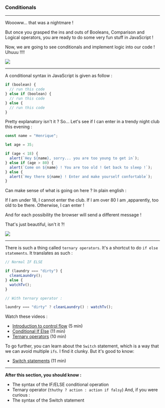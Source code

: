 ### Conditionals

---

Woooww... that was a nightmare !

But once you grasped the ins and outs of Booleans, Comparison and Logical operators, you are ready to do some very fun stuff in JavaScript !

Now, we are going to see conditionals and implement logic into our code ! Uhuuu !!!!

![](https://media.giphy.com/media/kZJrPrzrWGNyvDwouY/giphy.gif)

---

A conditional syntax in JavaScript is given as follow :

```js
if (boolean) {
  // run this code
} else if (boolean) {
  // run this code
} else {
  // run this code
}
```

Pretty explanatory isn't it ?
So... Let's see if I can enter in a trendy night club this evening :

```js
const name = "Henrique";

let age = 35;

if (age < 18) {
  alert(`Hey ${name}, sorry... you are too young to get in`);
} else if (age > 80) {
  alert(`Come on ${name} ! You are too old ! Get back to sleep !`);
} else {
  alert(`Hey there ${name} ! Enter and make yourself confortable`);
}
```

Can make sense of what is going on here ? In plain english :

If I am under 18, I cannot enter the club. If I am over 80 I am ,apparently, too old to be there. Otherwise, I can enter !

And for each possibility the browser will send a different message !

That's just beautiful, isn't it ?!

![](https://media.giphy.com/media/p8GJOXwSNzQPu/giphy.gif)

---

There is such a thing called `ternary operators`.
It's a shortcut to do `if else statements`. It translates as such :

```js
// Normal IF ELSE

if (laundry === "dirty") {
  cleanLaundry();
} else {
  watchTv();
}

// With ternary operator :

laundry === "dirty" ? cleanLaundry() : watchTv();
```

Watch these videos :

- [Introduction to control flow](https://youtu.be/-VxB_96Q3Ps?si=cBwOvyJ3TcAnhTfs) (5 min)
- [Conditional If Else](https://youtu.be/oUjiIPOZxSk?si=mXTSKikPeknLTH0J) (11 min)
- [Ternary operators](https://youtu.be/Ip-5m6kSL8k?si=MfgodF_8-nqo8mLA) (10 min)

To go further, you can learn about the `Switch` statement, which is a way that we can avoid multiple `ifs`. I find it clunky. But it's good to know:

- [Switch statements](https://youtu.be/JTFSZhbpQ9A?si=huC3lmCSr9XxGrLS) (11 min)

---

**After this section, you should know :**

- The syntax of the IF/ELSE conditional operation
- Ternary operator (`thuthy ? action : action if falsy`)
  And, if you were curious :
- The syntax of the Switch statement
